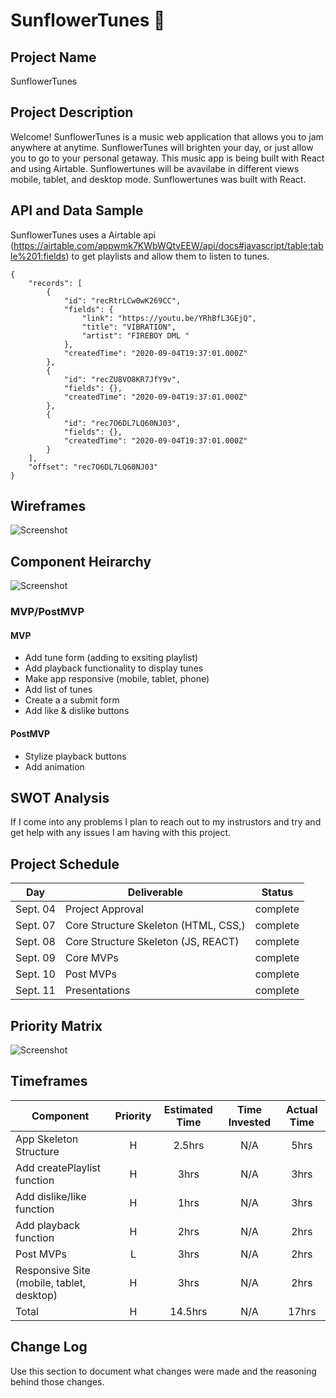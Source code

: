 # SunflowerTunes 🌻

## Project Name

SunflowerTunes

## Project Description

Welcome! SunflowerTunes is a music web application that allows you to jam anywhere at anytime. SunflowerTunes will brighten your day, or just allow you to go to your personal getaway. This music app is being built with React and using Airtable. Sunflowertunes will be avavilabe in different views mobile, tablet, and desktop mode. Sunflowertunes was built with React.

## API and Data Sample

SunflowerTunes uses a Airtable api (https://airtable.com/appwmk7KWbWQtvEEW/api/docs#javascript/table:table%201:fields) to get playlists and allow them to listen to tunes.

```
{
    "records": [
        {
            "id": "recRtrLCw0wK269CC",
            "fields": {
                "link": "https://youtu.be/YRhBfL3GEjQ",
                "title": "VIBRATION",
                "artist": "FIREBOY DML "
            },
            "createdTime": "2020-09-04T19:37:01.000Z"
        },
        {
            "id": "recZU8VO8KR7JfY9v",
            "fields": {},
            "createdTime": "2020-09-04T19:37:01.000Z"
        },
        {
            "id": "rec7O6DL7LQ60NJ03",
            "fields": {},
            "createdTime": "2020-09-04T19:37:01.000Z"
        }
    ],
    "offset": "rec7O6DL7LQ60NJ03"
}

```

## Wireframes
![Screenshot](https://i.imgur.com/xUYcjFK.png)

## Component Heirarchy

![Screenshot](https://i.imgur.com/gFE70Gn.png)

### MVP/PostMVP
#### MVP 

- Add tune form (adding to exsiting playlist)
- Add playback functionality to display tunes
- Make app responsive (mobile, tablet, phone)
- Add list of tunes
- Create a a submit form 
- Add like & dislike buttons

#### PostMVP  

- Stylize playback buttons
- Add animation

## SWOT Analysis

If I come into any problems I plan to reach out to my instrustors and try and get help with any issues I am having with this project.

## Project Schedule

|  Day | Deliverable | Status
|---|---| ---|
|Sept. 04| Project Approval | complete
|Sept. 07| Core Structure Skeleton (HTML, CSS,) | complete
|Sept. 08| Core Structure Skeleton (JS, REACT) | complete
|Sept. 09| Core MVPs | complete
|Sept. 10| Post MVPs | complete
|Sept. 11| Presentations | complete

## Priority Matrix

![Screenshot](https://i.imgur.com/xSA76Xh.jpg?1)

## Timeframes

| Component | Priority | Estimated Time | Time Invested | Actual Time |
| --- | :---: |  :---: | :---: | :---: |
| App Skeleton Structure | H | 2.5hrs| N/A | 5hrs|
| Add createPlaylist function | H | 3hrs| N/A | 3hrs |
| Add dislike/like function | H | 1hrs| N/A | 3hrs |
| Add playback function | H | 2hrs| N/A | 2hrs|
| Post MVPs | L | 3hrs| N/A | 2hrs |
| Responsive Site (mobile, tablet, desktop) | H | 3hrs| N/A | 2hrs|
| Total | H | 14.5hrs| N/A | 17hrs|

## Change Log
 Use this section to document what changes were made and the reasoning behind those changes.  
